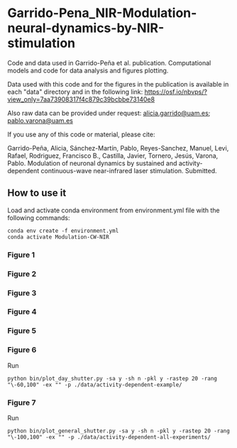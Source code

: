 # Garrido-Pena_NIR-Modulation-neural-dynamics-by-NIR-stimulation
Code and data used in Garrido-Peña et al. publication. Computational models and code for data analysis and figures plotting.

Data used with this code and for the figures in the publication is available in each "data" directory and in the following link: https://osf.io/nbvps/?view_only=7aa73908317f4c879c39bcbbe73140e8

Also raw data can be provided under request: alicia.garrido@uam.es; pablo.varona@uam.es

If you use any of this code or material, please cite:

Garrido-Peña, Alicia, Sánchez-Martín, Pablo, Reyes-Sanchez, Manuel, Levi, Rafael, Rodriguez, Francisco B., Castilla, Javier, Tornero, Jesús, Varona, Pablo. Modulation of neuronal dynamics by sustained and activity-dependent continuous-wave near-infrared laser stimulation. Submitted.

## How to use it
Load and activate conda environment from environment.yml file with the following commands:

	conda env create -f environment.yml
	conda activate Modulation-CW-NIR
	
### Figure 1
### Figure 2
### Figure 3
### Figure 4
### Figure 5
### Figure 6
Run
	
	python bin/plot_day_shutter.py -sa y -sh n -pkl y -rastep 20 -rang "\-60,100" -ex "" -p ./data/activity-dependent-example/
### Figure 7
Run
	
	python bin/plot_general_shutter.py -sa y -sh n -pkl y -rastep 20 -rang "\-100,100" -ex "" -p ./data/activity-dependent-all-experiments/